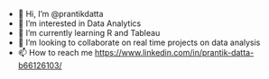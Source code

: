 - 👋 Hi, I’m @prantikdatta
- 👀 I’m interested in Data Analytics
- 🌱 I’m currently learning R and Tableau
- 💞️ I’m looking to collaborate on real time projects on data analysis
- 📫 How to reach me https://www.linkedin.com/in/prantik-datta-b66126103/

<!---
prantikdatta/prantikdatta is a ✨ special ✨ repository because its `README.md` (this file) appears on your GitHub profile.
You can click the Preview link to take a look at your changes.
--->
